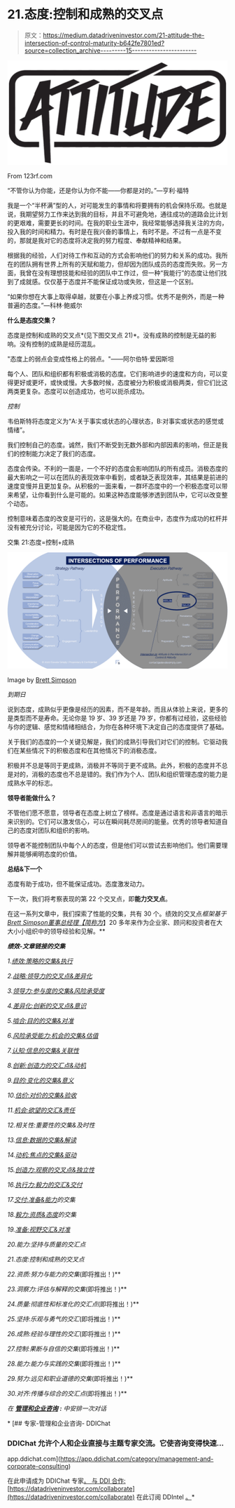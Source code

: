 # 21.态度:控制和成熟的交叉点

> 原文：<https://medium.datadriveninvestor.com/21-attitude-the-intersection-of-control-maturity-b642fe7801ed?source=collection_archive---------15----------------------->

![](img/229e179b2aa14e00ba28a81ef4cce4be.png)

From 123rf.com

“不管你认为你能，还是你认为你不能——你都是对的。”—亨利·福特

我是一个“半杯满”型的人，对可能发生的事情和将要拥有的机会保持乐观。也就是说，我期望努力工作来达到我的目标，并且不可避免地，通往成功的道路会比计划的更艰难，需要更长的时间。在我的职业生涯中，我经常能够选择我关注的方向，投入我的时间和精力。有时是在我兴奋的事情上，有时不是。不过有一点是不变的，那就是我对它的态度将决定我的努力程度、奉献精神和结果。

根据我的经验，人们对待工作和互动的方式会影响他们的努力和关系的成功。我所在的团队拥有世界上所有的天赋和能力，但却因为团队成员的态度而失败。另一方面，我曾在没有理想技能和经验的团队中工作过，但一种“我能行”的态度让他们找到了成就感。仅仅基于态度并不能保证成功或失败，但这是一个区别。

“如果你想在大事上取得卓越，就要在小事上养成习惯。优秀不是例外，而是一种普遍的态度。”—科林·鲍威尔

**什么是态度交集？**

态度是控制和成熟的交叉点*(见下图交叉点 21)*。没有成熟的控制是无益的影响。没有控制的成熟是经历混乱。

"态度上的弱点会变成性格上的弱点。"——阿尔伯特·爱因斯坦

每个人、团队和组织都有积极或消极的态度。它们影响进步的速度和方向，可以变得更好或更坏，或快或慢。大多数时候，态度被分为积极或消极两类，但它们比这两类更复杂。态度可以创造成功，也可以扼杀成功。

*控制*

韦伯斯特将态度定义为“A:关于事实或状态的心理状态，B:对事实或状态的感觉或情绪”。

我们控制自己的态度。诚然，我们不断受到无数外部和内部因素的影响，但正是我们的控制能力决定了我们的态度。

态度会传染。不利的一面是，一个不好的态度会影响团队的所有成员。消极态度的最大影响之一可以在团队的表现效率中看到，或者缺乏表现效率，其结果是前进的速度变慢并且更加复杂。从积极的一面来看，一群坏态度中的一个积极态度可以带来希望，让你看到什么是可能的。如果这种态度能够渗透到团队中，它可以改变整个动态。

控制意味着态度的改变是可行的，这是强大的。在商业中，态度作为成功的杠杆并没有被充分讨论，可能是因为它的不稳定性。

交集 21:态度=控制+成熟

![](img/5c6f0bfe9a7eaeefa9e3e3d9522be30e.png)

Image by [Brett Simpson](https://medium.com/u/191cf90a65d7?source=post_page-----b642fe7801ed--------------------------------)

*到期日*

说到态度，成熟似乎更像是经历的因素，而不是年龄。而且从体验上来说，更多的是类型而不是寿命。无论你是 19 岁、39 岁还是 79 岁，你都有过经验，这些经验与你的逻辑、感觉和情绪相结合，为你在各种环境下决定自己的态度提供了基础。

关于我们的态度的一个关键见解是，我们的成熟引导我们对它们的控制。它驱动我们在某些情况下的积极态度和在其他情况下的消极态度。

积极并不总是等同于更成熟，消极并不等同于更不成熟。此外，积极的态度并不总是对的，消极的态度也不总是错的。我们作为个人、团队和组织管理态度的能力是成熟水平的标志。

**领导者能做什么？**

不管他们愿不愿意，领导者在态度上树立了榜样。态度是通过语言和非语言的暗示来识别的。它们可以激发信心，可以在瞬间耗尽房间的能量。优秀的领导者知道自己的态度对团队和组织的影响。

领导者不能控制团队中每个人的态度，但是他们可以尝试去影响他们。他们需要理解并能够阐明态度的价值。

**总结&下一个**

态度有助于成功，但不能保证成功。态度激发动力。

下一次，我们将考察表现的第 22 个交叉点，即**能力交叉点**。

在这一系列文章中，我们探索了性能的交集，共有 30 个。绩效的交叉点*框架基于*[*Brett Simpson*](https://www.linkedin.com/in/brettjsimpson/)*[*董事总经理【简称为*](https://www.linkedin.com/company/elevatesimply/)*】20 多年来作为企业家、顾问和投资者在大大小小组织中的领导经验和见解。**

***绩效-文章链接的交集***

*1.[绩效:策略的交集&执行](/the-innovation/1-performance-the-intersection-of-strategy-execution-2bf06329f8d4)*

*2.[战略:领导力的交叉点&差异化](/the-innovation/2-strategy-the-intersection-of-leadership-differentiation-a568b17731ab)*

*3.[领导力:参与度的交集&风险承受度](/the-innovation/3-leadership-the-intersection-of-engagement-risk-tolerance-f8c887e6c1d3)*

*4.[差异化:创新的交叉点&意识](/@brettjsimpson/4-differentiation-the-intersection-of-innovation-awareness-a21d053ecf12)*

*5.[啮合:目的的交集&对准](/@brettjsimpson/5-engagement-the-intersection-of-purpose-alignment-953747437c26)*

*6.[风险承受能力:机会的交集&估值](/@brettjsimpson/6-risk-tolerance-the-intersection-of-opportunity-valuation-29cf4d9a0ac)*

*7.[认知:信息的交集&关联性](/@brettjsimpson/7-awareness-the-intersection-of-information-relevance-f0fd5322bcb7)*

*8.[创新:创造力的交汇点&动机](/@brettjsimpson/8-innovation-the-intersection-of-creativity-motivation-7c1a12e0d5e2)*

*9.[目的:变化的交集&意义](/@brettjsimpson/9-purpose-the-intersection-of-change-meaningfulness-9f12b0153e1)*

*10.[估价:对价的交集&验收](/@brettjsimpson/valuation-the-intersection-of-consideration-acceptance-eebe7b15e763)*

*11.[机会:欲望的交汇&责任](/the-innovation/opportunity-the-intersection-of-desire-accountability-7e81adb1e195)*

*12.相关性:重要性的交集&及时性*

*13.[信息:数据的交集&解读](/@brettjsimpson/information-the-intersection-of-data-interpretation-62acc94ba8bf)*

*14.[动机:焦点的交集&驱动](/@brettjsimpson/14-motivation-the-intersection-of-focus-drive-d9ebd3ca9951)*

*15.[创造力:观察的交叉点&独立性](/@brettjsimpson/15-creativity-the-intersection-of-observation-independence-57f7294acb2b)*

*16.[执行力:毅力的交汇&交付](/the-innovation/16-execution-the-intersection-of-perseverance-delivery-73bdd004fd0)*

*17.[交付:准备&能力](/@brettjsimpson/17-delivery-the-intersection-of-preparation-competence-556a06d33238)的交集*

*18.[毅力:资质&态度](/@brettjsimpson/18-perseverance-the-intersection-of-aptitude-attitude-f7f9d96f01dd)的交集*

*19.[准备:视野交汇&对准](/@brettjsimpson/19-preparation-the-intersection-of-insight-alignment-752fd11af553)*

*20.能力:坚持与质量的交汇点*

*21.态度:控制和成熟的交叉点*

*22.资质:努力与能力的交集*(即将推出！)**

*23.洞察力:评估与解释的交集*(即将推出！)**

*24.质量:彻底性和标准化的交汇点*(即将推出！)**

*25.坚持:乐观与勇气的交汇*(即将推出！)**

*26.成熟:经验与理性的交汇*(即将推出！)**

*27.控制:果断与自信的交集*(即将推出！)**

*28.能力:能力与实践的交集*(即将推出！)**

*29.努力:远见和职业道德的交集*(即将推出！)**

*30.对齐:传播与综合的交汇点*(即将推出！)**

*在 [**管理和企业咨询**](https://app.ddichat.com/category/management-and-corporate-consulting) **:** 中安排一次对话*

*[](https://app.ddichat.com/category/management-and-corporate-consulting) [## 专家-管理和企业咨询- DDIChat

### DDIChat 允许个人和企业直接与主题专家交流。它使咨询变得快速…

app.ddichat.com](https://app.ddichat.com/category/management-and-corporate-consulting) 

在此申请成为 DDIChat 专家[。
与 DDI 合作:](https://app.ddichat.com/expertsignup)[https://datadriveninvestor.com/collaborate](https://datadriveninvestor.com/collaborate)
在此订阅 DDIntel [。](https://ddintel.datadriveninvestor.com/)*